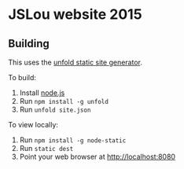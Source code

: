 # JSLou website 2015


Building
--------
This uses the [unfold static site generator](https://github.com/ericlathrop/unfold).

To build:
 1. Install [node.js](http://nodejs.org/)
 2. Run `npm install -g unfold`
 3. Run `unfold site.json`

To view locally:
 1. Run `npm install -g node-static`
 2. Run `static dest`
 3. Point your web browser at [http://localhost:8080](http://localhost:8080)
